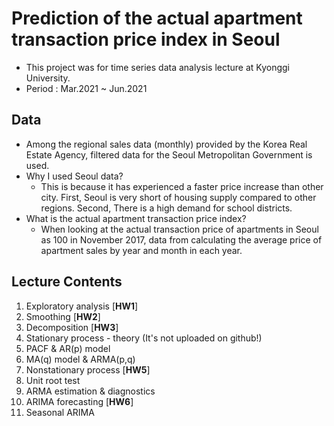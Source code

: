 # Prediction of the actual apartment transaction price index in Seoul
- This project was for time series data analysis lecture at Kyonggi University.
- Period : Mar.2021 ~ Jun.2021

## Data
- Among the regional sales data (monthly) provided by the Korea Real Estate Agency, filtered data for the Seoul Metropolitan Government is used.
- Why I used Seoul data?
  - This is because it has experienced a faster price increase than other city. First, Seoul is very short of housing supply compared to other regions. Second, There is a high demand for school districts. 
- What is the actual apartment transaction price index?
  - When looking at the actual transaction price of apartments in Seoul as 100 in November 2017, data from calculating the average price of apartment sales by year and month in each year.

## Lecture Contents
1. Exploratory analysis [**HW1**]
2. Smoothing [**HW2**]
3. Decomposition [**HW3**]
4. Stationary process - theory (It's not uploaded on github!)
5. PACF & AR(p) model
6. MA(q) model & ARMA(p,q)
7. Nonstationary process [**HW5**]
8. Unit root test
9. ARMA estimation & diagnostics
10. ARIMA forecasting [**HW6**]
11. Seasonal ARIMA
